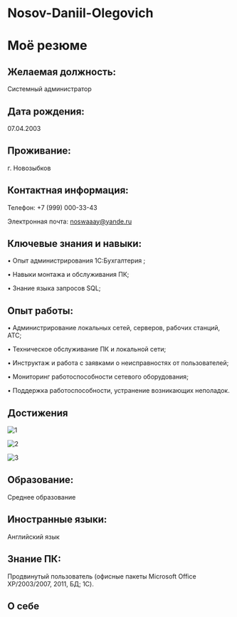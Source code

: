 # Nosov-Daniil-Olegovich
# Моё резюме
## Желаемая должность: 
Системный администратор
## Дата рождения:
07.04.2003
## Проживание:
г. Новозыбков
## Контактная информация:
Телефон: +7 (999) 000-33-43

Электронная почта: noswaaay@yande.ru
## Ключевые знания и навыки:
•	Опыт администрирования 1С:Бухгалтерия ;

•	Навыки монтажа и обслуживания ПК;

•	Знание языка запросов SQL;

## Опыт работы:
•	Администрирование локальных сетей, серверов, рабочих станций, АТС;

•	Техническое обслуживание ПК и локальной сети;

•	Инструктаж и работа с заявками о неисправностях от пользователей;

•	Мониторинг работоспособности сетевого оборудования;

•	Поддержка работоспособности, устранение возникающих неполадок.

## Достижения

![1](https://user-images.githubusercontent.com/94595514/147410882-f78a4631-1eac-4ab9-8152-aebd3238bdb9.jpg)

![2](https://user-images.githubusercontent.com/94595514/147410888-1234ba9b-39d2-422d-b15f-b26d15bb38f8.jpg)

![3](https://user-images.githubusercontent.com/94595514/147410895-cf686f16-7fc0-4d7d-a936-fbc286f351a9.jpg)

## Образование:

 Среднее образование
 
## Иностранные языки: 

Английский язык

## Знание ПК: 

Продвинутый пользователь (офисные пакеты Microsoft Office XP/2003/2007, 2011, БД; 1C).

## О себе

